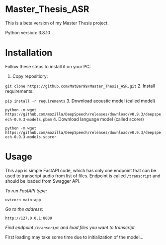 # Master_Thesis_ASR

This is a beta version of my Master Thesis project.

Python version: 3.8.10

# Installation
Follow these steps to install it on your PC:

1. Copy repositiory:

`git clone https://github.com/MatBar99/Master_Thesis_ASR.git`
2. Install requirements: 

`pip install -r requirements`
3. Download acoustic model (called model)

`python -m wget https://github.com/mozilla/DeepSpeech/releases/download/v0.9.3/deepspeech-0.9.3-models.pbmm`
4. Download language model (called scorer) 

`python -m wget https://github.com/mozilla/DeepSpeech/releases/download/v0.9.3/deepspeech-0.9.3-models.scorer`

# Usage
This app is simple FastAPI code, which has only one endpoint that can be used to transcript 
audio from list of files.
Endpoint is called `/transcript` and should be loaded from Swagger API.

*To run FastAPI type:*

`uvicorn main:app`

*Go to the address:*

`http://127.0.0.1:8000`

*Find endpoint `/transcript` and load files you want to transcript*


First loading may take some time due to initialization of the model...


